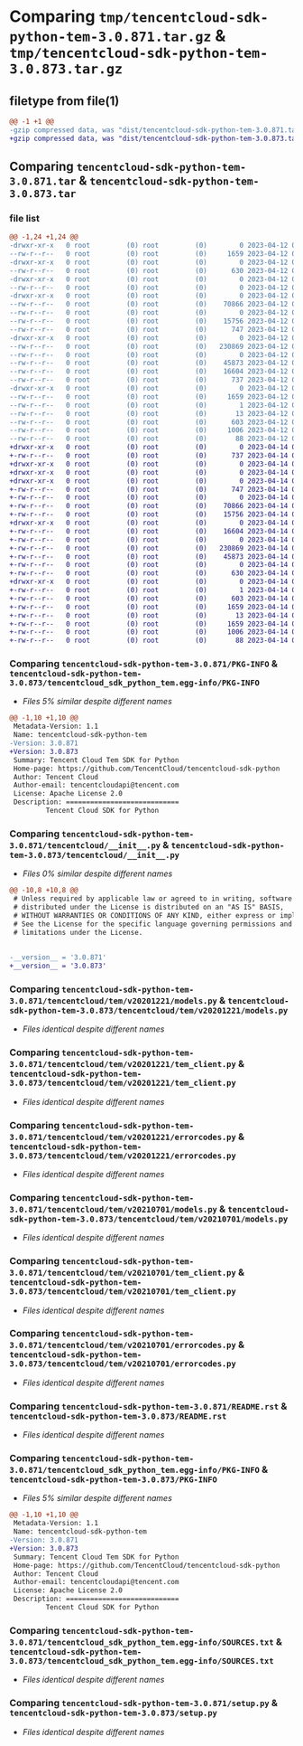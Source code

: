 # Comparing `tmp/tencentcloud-sdk-python-tem-3.0.871.tar.gz` & `tmp/tencentcloud-sdk-python-tem-3.0.873.tar.gz`

## filetype from file(1)

```diff
@@ -1 +1 @@
-gzip compressed data, was "dist/tencentcloud-sdk-python-tem-3.0.871.tar", last modified: Wed Apr 12 00:43:09 2023, max compression
+gzip compressed data, was "dist/tencentcloud-sdk-python-tem-3.0.873.tar", last modified: Fri Apr 14 00:54:44 2023, max compression
```

## Comparing `tencentcloud-sdk-python-tem-3.0.871.tar` & `tencentcloud-sdk-python-tem-3.0.873.tar`

### file list

```diff
@@ -1,24 +1,24 @@
-drwxr-xr-x   0 root         (0) root         (0)        0 2023-04-12 00:43:09.000000 tencentcloud-sdk-python-tem-3.0.871/
--rw-r--r--   0 root         (0) root         (0)     1659 2023-04-12 00:43:09.000000 tencentcloud-sdk-python-tem-3.0.871/PKG-INFO
-drwxr-xr-x   0 root         (0) root         (0)        0 2023-04-12 00:43:09.000000 tencentcloud-sdk-python-tem-3.0.871/tencentcloud/
--rw-r--r--   0 root         (0) root         (0)      630 2023-04-12 00:43:08.000000 tencentcloud-sdk-python-tem-3.0.871/tencentcloud/__init__.py
-drwxr-xr-x   0 root         (0) root         (0)        0 2023-04-12 00:43:09.000000 tencentcloud-sdk-python-tem-3.0.871/tencentcloud/tem/
--rw-r--r--   0 root         (0) root         (0)        0 2023-04-12 00:43:08.000000 tencentcloud-sdk-python-tem-3.0.871/tencentcloud/tem/__init__.py
-drwxr-xr-x   0 root         (0) root         (0)        0 2023-04-12 00:43:09.000000 tencentcloud-sdk-python-tem-3.0.871/tencentcloud/tem/v20201221/
--rw-r--r--   0 root         (0) root         (0)    70866 2023-04-12 00:43:08.000000 tencentcloud-sdk-python-tem-3.0.871/tencentcloud/tem/v20201221/models.py
--rw-r--r--   0 root         (0) root         (0)        0 2023-04-12 00:43:08.000000 tencentcloud-sdk-python-tem-3.0.871/tencentcloud/tem/v20201221/__init__.py
--rw-r--r--   0 root         (0) root         (0)    15756 2023-04-12 00:43:08.000000 tencentcloud-sdk-python-tem-3.0.871/tencentcloud/tem/v20201221/tem_client.py
--rw-r--r--   0 root         (0) root         (0)      747 2023-04-12 00:43:08.000000 tencentcloud-sdk-python-tem-3.0.871/tencentcloud/tem/v20201221/errorcodes.py
-drwxr-xr-x   0 root         (0) root         (0)        0 2023-04-12 00:43:09.000000 tencentcloud-sdk-python-tem-3.0.871/tencentcloud/tem/v20210701/
--rw-r--r--   0 root         (0) root         (0)   230869 2023-04-12 00:43:08.000000 tencentcloud-sdk-python-tem-3.0.871/tencentcloud/tem/v20210701/models.py
--rw-r--r--   0 root         (0) root         (0)        0 2023-04-12 00:43:08.000000 tencentcloud-sdk-python-tem-3.0.871/tencentcloud/tem/v20210701/__init__.py
--rw-r--r--   0 root         (0) root         (0)    45873 2023-04-12 00:43:08.000000 tencentcloud-sdk-python-tem-3.0.871/tencentcloud/tem/v20210701/tem_client.py
--rw-r--r--   0 root         (0) root         (0)    16604 2023-04-12 00:43:08.000000 tencentcloud-sdk-python-tem-3.0.871/tencentcloud/tem/v20210701/errorcodes.py
--rw-r--r--   0 root         (0) root         (0)      737 2023-04-12 00:43:08.000000 tencentcloud-sdk-python-tem-3.0.871/README.rst
-drwxr-xr-x   0 root         (0) root         (0)        0 2023-04-12 00:43:09.000000 tencentcloud-sdk-python-tem-3.0.871/tencentcloud_sdk_python_tem.egg-info/
--rw-r--r--   0 root         (0) root         (0)     1659 2023-04-12 00:43:09.000000 tencentcloud-sdk-python-tem-3.0.871/tencentcloud_sdk_python_tem.egg-info/PKG-INFO
--rw-r--r--   0 root         (0) root         (0)        1 2023-04-12 00:43:09.000000 tencentcloud-sdk-python-tem-3.0.871/tencentcloud_sdk_python_tem.egg-info/dependency_links.txt
--rw-r--r--   0 root         (0) root         (0)       13 2023-04-12 00:43:09.000000 tencentcloud-sdk-python-tem-3.0.871/tencentcloud_sdk_python_tem.egg-info/top_level.txt
--rw-r--r--   0 root         (0) root         (0)      603 2023-04-12 00:43:09.000000 tencentcloud-sdk-python-tem-3.0.871/tencentcloud_sdk_python_tem.egg-info/SOURCES.txt
--rw-r--r--   0 root         (0) root         (0)     1006 2023-04-12 00:43:08.000000 tencentcloud-sdk-python-tem-3.0.871/setup.py
--rw-r--r--   0 root         (0) root         (0)       88 2023-04-12 00:43:09.000000 tencentcloud-sdk-python-tem-3.0.871/setup.cfg
+drwxr-xr-x   0 root         (0) root         (0)        0 2023-04-14 00:54:44.000000 tencentcloud-sdk-python-tem-3.0.873/
+-rw-r--r--   0 root         (0) root         (0)      737 2023-04-14 00:54:43.000000 tencentcloud-sdk-python-tem-3.0.873/README.rst
+drwxr-xr-x   0 root         (0) root         (0)        0 2023-04-14 00:54:44.000000 tencentcloud-sdk-python-tem-3.0.873/tencentcloud/
+drwxr-xr-x   0 root         (0) root         (0)        0 2023-04-14 00:54:44.000000 tencentcloud-sdk-python-tem-3.0.873/tencentcloud/tem/
+drwxr-xr-x   0 root         (0) root         (0)        0 2023-04-14 00:54:44.000000 tencentcloud-sdk-python-tem-3.0.873/tencentcloud/tem/v20201221/
+-rw-r--r--   0 root         (0) root         (0)      747 2023-04-14 00:54:43.000000 tencentcloud-sdk-python-tem-3.0.873/tencentcloud/tem/v20201221/errorcodes.py
+-rw-r--r--   0 root         (0) root         (0)        0 2023-04-14 00:54:43.000000 tencentcloud-sdk-python-tem-3.0.873/tencentcloud/tem/v20201221/__init__.py
+-rw-r--r--   0 root         (0) root         (0)    70866 2023-04-14 00:54:43.000000 tencentcloud-sdk-python-tem-3.0.873/tencentcloud/tem/v20201221/models.py
+-rw-r--r--   0 root         (0) root         (0)    15756 2023-04-14 00:54:43.000000 tencentcloud-sdk-python-tem-3.0.873/tencentcloud/tem/v20201221/tem_client.py
+drwxr-xr-x   0 root         (0) root         (0)        0 2023-04-14 00:54:44.000000 tencentcloud-sdk-python-tem-3.0.873/tencentcloud/tem/v20210701/
+-rw-r--r--   0 root         (0) root         (0)    16604 2023-04-14 00:54:43.000000 tencentcloud-sdk-python-tem-3.0.873/tencentcloud/tem/v20210701/errorcodes.py
+-rw-r--r--   0 root         (0) root         (0)        0 2023-04-14 00:54:43.000000 tencentcloud-sdk-python-tem-3.0.873/tencentcloud/tem/v20210701/__init__.py
+-rw-r--r--   0 root         (0) root         (0)   230869 2023-04-14 00:54:43.000000 tencentcloud-sdk-python-tem-3.0.873/tencentcloud/tem/v20210701/models.py
+-rw-r--r--   0 root         (0) root         (0)    45873 2023-04-14 00:54:43.000000 tencentcloud-sdk-python-tem-3.0.873/tencentcloud/tem/v20210701/tem_client.py
+-rw-r--r--   0 root         (0) root         (0)        0 2023-04-14 00:54:43.000000 tencentcloud-sdk-python-tem-3.0.873/tencentcloud/tem/__init__.py
+-rw-r--r--   0 root         (0) root         (0)      630 2023-04-14 00:54:43.000000 tencentcloud-sdk-python-tem-3.0.873/tencentcloud/__init__.py
+drwxr-xr-x   0 root         (0) root         (0)        0 2023-04-14 00:54:44.000000 tencentcloud-sdk-python-tem-3.0.873/tencentcloud_sdk_python_tem.egg-info/
+-rw-r--r--   0 root         (0) root         (0)        1 2023-04-14 00:54:44.000000 tencentcloud-sdk-python-tem-3.0.873/tencentcloud_sdk_python_tem.egg-info/dependency_links.txt
+-rw-r--r--   0 root         (0) root         (0)      603 2023-04-14 00:54:44.000000 tencentcloud-sdk-python-tem-3.0.873/tencentcloud_sdk_python_tem.egg-info/SOURCES.txt
+-rw-r--r--   0 root         (0) root         (0)     1659 2023-04-14 00:54:44.000000 tencentcloud-sdk-python-tem-3.0.873/tencentcloud_sdk_python_tem.egg-info/PKG-INFO
+-rw-r--r--   0 root         (0) root         (0)       13 2023-04-14 00:54:44.000000 tencentcloud-sdk-python-tem-3.0.873/tencentcloud_sdk_python_tem.egg-info/top_level.txt
+-rw-r--r--   0 root         (0) root         (0)     1659 2023-04-14 00:54:44.000000 tencentcloud-sdk-python-tem-3.0.873/PKG-INFO
+-rw-r--r--   0 root         (0) root         (0)     1006 2023-04-14 00:54:43.000000 tencentcloud-sdk-python-tem-3.0.873/setup.py
+-rw-r--r--   0 root         (0) root         (0)       88 2023-04-14 00:54:44.000000 tencentcloud-sdk-python-tem-3.0.873/setup.cfg
```

### Comparing `tencentcloud-sdk-python-tem-3.0.871/PKG-INFO` & `tencentcloud-sdk-python-tem-3.0.873/tencentcloud_sdk_python_tem.egg-info/PKG-INFO`

 * *Files 5% similar despite different names*

```diff
@@ -1,10 +1,10 @@
 Metadata-Version: 1.1
 Name: tencentcloud-sdk-python-tem
-Version: 3.0.871
+Version: 3.0.873
 Summary: Tencent Cloud Tem SDK for Python
 Home-page: https://github.com/TencentCloud/tencentcloud-sdk-python
 Author: Tencent Cloud
 Author-email: tencentcloudapi@tencent.com
 License: Apache License 2.0
 Description: ============================
         Tencent Cloud SDK for Python
```

### Comparing `tencentcloud-sdk-python-tem-3.0.871/tencentcloud/__init__.py` & `tencentcloud-sdk-python-tem-3.0.873/tencentcloud/__init__.py`

 * *Files 0% similar despite different names*

```diff
@@ -10,8 +10,8 @@
 # Unless required by applicable law or agreed to in writing, software
 # distributed under the License is distributed on an "AS IS" BASIS,
 # WITHOUT WARRANTIES OR CONDITIONS OF ANY KIND, either express or implied.
 # See the License for the specific language governing permissions and
 # limitations under the License.
 
 
-__version__ = '3.0.871'
+__version__ = '3.0.873'
```

### Comparing `tencentcloud-sdk-python-tem-3.0.871/tencentcloud/tem/v20201221/models.py` & `tencentcloud-sdk-python-tem-3.0.873/tencentcloud/tem/v20201221/models.py`

 * *Files identical despite different names*

### Comparing `tencentcloud-sdk-python-tem-3.0.871/tencentcloud/tem/v20201221/tem_client.py` & `tencentcloud-sdk-python-tem-3.0.873/tencentcloud/tem/v20201221/tem_client.py`

 * *Files identical despite different names*

### Comparing `tencentcloud-sdk-python-tem-3.0.871/tencentcloud/tem/v20201221/errorcodes.py` & `tencentcloud-sdk-python-tem-3.0.873/tencentcloud/tem/v20201221/errorcodes.py`

 * *Files identical despite different names*

### Comparing `tencentcloud-sdk-python-tem-3.0.871/tencentcloud/tem/v20210701/models.py` & `tencentcloud-sdk-python-tem-3.0.873/tencentcloud/tem/v20210701/models.py`

 * *Files identical despite different names*

### Comparing `tencentcloud-sdk-python-tem-3.0.871/tencentcloud/tem/v20210701/tem_client.py` & `tencentcloud-sdk-python-tem-3.0.873/tencentcloud/tem/v20210701/tem_client.py`

 * *Files identical despite different names*

### Comparing `tencentcloud-sdk-python-tem-3.0.871/tencentcloud/tem/v20210701/errorcodes.py` & `tencentcloud-sdk-python-tem-3.0.873/tencentcloud/tem/v20210701/errorcodes.py`

 * *Files identical despite different names*

### Comparing `tencentcloud-sdk-python-tem-3.0.871/README.rst` & `tencentcloud-sdk-python-tem-3.0.873/README.rst`

 * *Files identical despite different names*

### Comparing `tencentcloud-sdk-python-tem-3.0.871/tencentcloud_sdk_python_tem.egg-info/PKG-INFO` & `tencentcloud-sdk-python-tem-3.0.873/PKG-INFO`

 * *Files 5% similar despite different names*

```diff
@@ -1,10 +1,10 @@
 Metadata-Version: 1.1
 Name: tencentcloud-sdk-python-tem
-Version: 3.0.871
+Version: 3.0.873
 Summary: Tencent Cloud Tem SDK for Python
 Home-page: https://github.com/TencentCloud/tencentcloud-sdk-python
 Author: Tencent Cloud
 Author-email: tencentcloudapi@tencent.com
 License: Apache License 2.0
 Description: ============================
         Tencent Cloud SDK for Python
```

### Comparing `tencentcloud-sdk-python-tem-3.0.871/tencentcloud_sdk_python_tem.egg-info/SOURCES.txt` & `tencentcloud-sdk-python-tem-3.0.873/tencentcloud_sdk_python_tem.egg-info/SOURCES.txt`

 * *Files identical despite different names*

### Comparing `tencentcloud-sdk-python-tem-3.0.871/setup.py` & `tencentcloud-sdk-python-tem-3.0.873/setup.py`

 * *Files identical despite different names*

